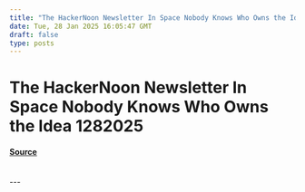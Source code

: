 ```yaml
---
title: "The HackerNoon Newsletter In Space Nobody Knows Who Owns the Idea 1282025"
date: Tue, 28 Jan 2025 16:05:47 GMT
draft: false
type: posts
---
```

# The HackerNoon Newsletter In Space Nobody Knows Who Owns the Idea 1282025









#### [Source](https://hackernoon.com/1-28-2025-newsletter?source=rss)

<br/>
---
